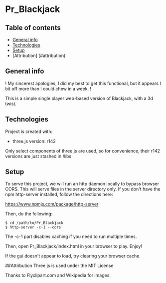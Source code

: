 # Pr_Blackjack

## Table of contents
* [General info](#general-info)
* [Technologies](#technologies)
* [Setup](#setup)
* [Attribution] (#attribution)

## General info
! My sincerest apologies, I did my best to get this functional, but it appears I bit off more than I could chew in a week. !

This is a simple single player web-based version of Blackjack, with a 3d twist.
	
## Technologies
Project is created with:
* three.js  version: r142

Only select components of three.js are used, so for convenience, their r142 versions are just stashed in /libs
	
## Setup
To serve this project, we will run an http daemon locally to bypass browser CORS.
This will serve files in the server directory only.
If you don't have the npm http-server installed, follow the directions here:

https://www.npmjs.com/package/http-server

Then, do the following:

```
$ cd /path/to/Pr_Blackjack
$ http-server -c-1 --cors
```
The -c-1 part disables caching if you need to run multiple times.

Then, open Pr_Blackjack/index.html in your browser to play. Enjoy!

If the gui doesn't appear to load, try clearing your browser cache.

##Attribution
Three.js is used under the MIT License

Thanks to Flyclipart.com and Wikipedia for images.
